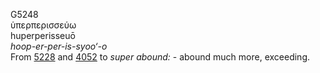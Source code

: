 <body>
  <p>G5248<br>  ὑπερπερισσεύω  <br> huperperisseuō  <br><i>hoop-er-per-is-syoo‘-o </i><br>From <a href="g5228.htm">5228</a> and <a href="g4052.htm">4052</a>  to <i>super</i> <i>abound:</i> - abound much more, exceeding.<br></p>
 </body>